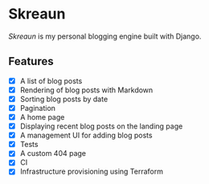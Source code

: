 # Skreaun
*Skreaun* is my personal blogging engine built with Django.

## Features
- [x] A list of blog posts
- [x] Rendering of blog posts with Markdown
- [x] Sorting blog posts by date
- [x] Pagination
- [x] A home page
- [x] Displaying recent blog posts on the landing page
- [x] A management UI for adding blog posts
- [x] Tests
- [x] A custom 404 page
- [x] CI
- [x] Infrastructure provisioning using Terraform
